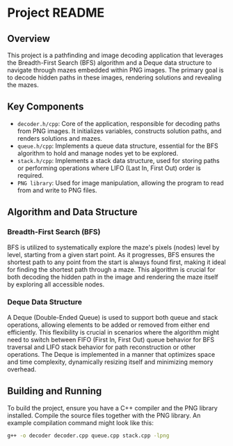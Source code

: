 # Project README

## Overview

This project is a pathfinding and image decoding application that leverages the Breadth-First Search (BFS) algorithm and a Deque data structure to navigate through mazes embedded within PNG images. The primary goal is to decode hidden paths in these images, rendering solutions and revealing the mazes. 

## Key Components

- `decoder.h/cpp`: Core of the application, responsible for decoding paths from PNG images. It initializes variables, constructs solution paths, and renders solutions and mazes.
- `queue.h/cpp`: Implements a queue data structure, essential for the BFS algorithm to hold and manage nodes yet to be explored.
- `stack.h/cpp`: Implements a stack data structure, used for storing paths or performing operations where LIFO (Last In, First Out) order is required.
- `PNG library`: Used for image manipulation, allowing the program to read from and write to PNG files.

## Algorithm and Data Structure

### Breadth-First Search (BFS)

BFS is utilized to systematically explore the maze's pixels (nodes) level by level, starting from a given start point. As it progresses, BFS ensures the shortest path to any point from the start is always found first, making it ideal for finding the shortest path through a maze. This algorithm is crucial for both decoding the hidden path in the image and rendering the maze itself by exploring all accessible nodes.

### Deque Data Structure

A Deque (Double-Ended Queue) is used to support both queue and stack operations, allowing elements to be added or removed from either end efficiently. This flexibility is crucial in scenarios where the algorithm might need to switch between FIFO (First In, First Out) queue behavior for BFS traversal and LIFO stack behavior for path reconstruction or other operations. The Deque is implemented in a manner that optimizes space and time complexity, dynamically resizing itself and minimizing memory overhead.

## Building and Running

To build the project, ensure you have a C++ compiler and the PNG library installed. Compile the source files together with the PNG library. An example compilation command might look like this:

```sh
g++ -o decoder decoder.cpp queue.cpp stack.cpp -lpng
